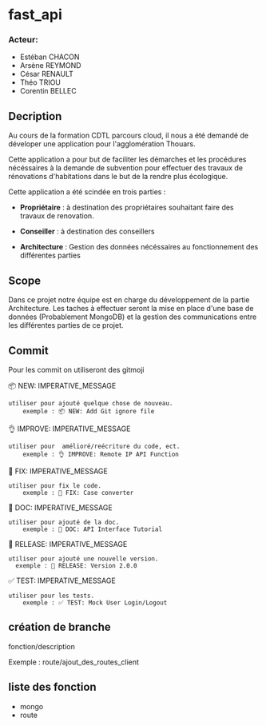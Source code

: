 # fast_api

### Acteur:
- Estéban CHACON
- Arsène REYMOND
- César RENAULT
- Théo TRIOU
- Corentin BELLEC

## Decription

Au cours de la formation CDTL parcours cloud, il nous a été demandé de déveloper une application pour l'agglomération Thouars.

Cette application a pour but de faciliter les démarches et les procédures nécéssaires à la demande de subvention pour effectuer des travaux de rénovations d'habitations dans le but de la rendre plus écologique.

Cette application a été scindée en trois parties :

- **Propriétaire** : à destination des propriétaires souhaitant faire des travaux de renovation.

- **Conseiller** : à destination des conseillers

- **Architecture** : Gestion des données nécéssaires au fonctionnement des différentes parties

## Scope

Dans ce projet notre équipe est en charge du développement de la partie Architecture. Les taches à effectuer seront la mise en place d'une base de données (Probablement MongoDB) et la gestion des communications entre les différentes parties de ce projet.

## Commit

Pour les commit on utiliseront des gitmoji

📦 NEW: IMPERATIVE_MESSAGE

    utiliser pour ajouté quelque chose de nouveau.
        exemple : 📦 NEW: Add Git ignore file

👌 IMPROVE: IMPERATIVE_MESSAGE

    utiliser pour  amélioré/reécriture du code, ect.
        exemple : 👌 IMPROVE: Remote IP API Function

🐛 FIX: IMPERATIVE_MESSAGE

    utiliser pour fix le code.
        exemple : 🐛 FIX: Case converter

📖 DOC: IMPERATIVE_MESSAGE

    utiliser pour ajouté de la doc.
        exemple : 📖 DOC: API Interface Tutorial

🚀 RELEASE: IMPERATIVE_MESSAGE

    utiliser pour ajouté une nouvelle version.
      exemple : 🚀 RELEASE: Version 2.0.0

✅ TEST: IMPERATIVE_MESSAGE

    utiliser pour les tests.
        exemple : ✅ TEST: Mock User Login/Logout


## création de branche

fonction/description

Exemple : route/ajout_des_routes_client

## liste des fonction

- mongo
- route
